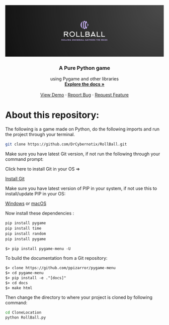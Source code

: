 <div align="center">
  <a href="https://github.com/DrCybernotix/RollBall/blob/main/It's%20snowing/RollBall_Logo.png">
    <img src="It's%20snowing/RollBall_Logo.png" alt="Logo">
  </a>

  <h3 align="center">A Pure Python game </h3>

  <p align="center">
   using Pygame and other libraries
    <br />
    <a href="https://github.com/DrCybernotix/RollBall/blob/main/README.md"><strong>Explore the docs »</strong></a>
    <br />
    <br />
    <a href="https://github.com/RollBall/README.md">View Demo</a>
    ·
    <a href="https://github.com/RollBall/issues">Report Bug</a>
    ·
    <a href="https://github.com/RollBall/issues">Request Feature</a>
  </p>
</div>

# About this repository:
The following is a game made on Python, do the following imports and run the project through your terminal.

```sh
git clone https://github.com/DrCybernotix/RollBall.git
```
Make sure you have latest Git version, if not run the following through your command prompt:

Click here to install Git in your OS =>

[Install Git](https://github.com/git-guides/install-git#:~:text=To%20install%20Git%2C%20navigate%20to,installation%20by%20typing%3A%20git%20version%20.)

Make sure you have latest version of PIP in your system, if not use this to install/update PIP in your OS:

[Windows](https://www.geeksforgeeks.org/how-to-install-pip-on-windows/)
or
[macOS](https://www.geeksforgeeks.org/how-to-install-pip-in-macos/)

Now install these dependencies : 
```sh
pip install pygame
pip install time
pip install random
pip install pygame
```
```
$> pip install pygame-menu -U
```
To build the documentation from a Git repository:
```
$> clone https://github.com/ppizarror/pygame-menu
$> cd pygame-menu
$> pip install -e ."[docs]"
$> cd docs
$> make html
```
Then change the directory to where your project is cloned by following command:
```sh
cd CloneLocation
python RollBall.py
```

